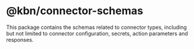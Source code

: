 # @kbn/connector-schemas

This package contains the schemas related to connector types, including but not limited to connector configuration, secrets, action parameters and responses.
